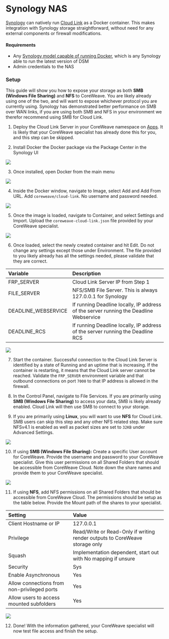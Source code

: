# Synology NAS

[Synology](https://www.synology.com/) can natively run [Cloud Link](./#cloud-link) as a Docker container. This makes integration with Synology storage straightforward, without need for any external components or firewall modifications.

#### Requirements

* Any [Synology model capable of running Docker](https://www.synology.com/en-us/dsm/packages/Docker), which is any Synology able to run the latest version of DSM
* Admin credentials to the NAS

### Setup

This guide will show you how to expose your storage as both **SMB \(Windows File Sharing\)** and **NFS** to CoreWeave. You are likely already using one of the two, and will want to expose whichever protocol you are currently using. Synology has demonstrated better performance on SMB over WAN links, if you are using both SMB and NFS in your environment we therefor recommend using SMB for Cloud Link.

1. Deploy the Cloud Link Server in your CoreWeave namespace on [Apps](http://apps.coreweave.com/). It is likely that your CoreWeave specialist has already done this for you, and this step can be skipped.

2. Install Docker the Docker package via the Package Center in the Synology UI

![](../../../.gitbook/assets/screen-shot-2021-03-05-at-2.42.49-pm.png)

3. Once installed, open Docker from the main menu

![](../../../.gitbook/assets/screen-shot-2021-03-05-at-2.42.58-pm.png)

4. Inside the Docker window, navigate to Image, select Add and Add From URL. Add `coreweave/cloud-link`. No username and password needed.

![](../../../.gitbook/assets/screen-shot-2021-03-05-at-2.43.55-pm.png)

5. Once the image is loaded, navigate to Container, and select Settings and Import. Upload the `coreweave-cloud-link.json` file provided by your CoreWeave specialist. 

![](../../../.gitbook/assets/screen-shot-2021-03-05-at-4.55.35-pm.png)

6. Once loaded, select the newly created container and hit Edit. Do not change any settings except those under Environment. The file provided to you likely already has all the settings needed, please validate that they are correct.

| Variable | Description |
| :--- | :--- |
| FRP\_SERVER | Cloud Link Server IP from Step 1 |
| FILE\_SERVER | NFS/SMB File Server. This is always 127.0.0.1 for Synology |
| DEADLINE\_WEBSERVICE | If running Deadline locally, IP address of the server running the Deadline Webservice |
| DEADLINE\_RCS | If running Deadline locally, IP address of the server running the Deadline RCS |

![](../../../.gitbook/assets/screen-shot-2021-03-05-at-5.06.50-pm.png)

7. Start the container. Successful connection to the Cloud Link Server is identified by a state of Running and an uptime that is increasing. If the container is restarting, it means that the Cloud Link server cannot be reached. Validate the `FRP_SERVER` environment variable and that outbound connections on port `7000` to that IP address is allowed in the firewall.

8. In the Control Panel, navigate to File Services. If you are primarily using **SMB \(Windows File Sharing\)** to access your data, SMB is likely already enabled. Cloud Link will then use SMB to connect to your storage. 

9. If you are primarily using **Linux**, you will want to use **NFS** for Cloud Link. SMB users can skip this step and any other NFS related step. Make sure NFSv4.1 is enabled as well as packet sizes are set to `32KB` under Advanced Settings.

![](../../../.gitbook/assets/screen-shot-2021-03-05-at-5.27.02-pm.png)

10. If using **SMB \(Windows File Sharing\):** Create a specific User account for CoreWeave. Provide the username and password to your CoreWeave specialist. Give this user permissions on all Shared Folders that should be accessible from CoreWeave Cloud. Note down the share names and provide them to your CoreWeave specialist.

![](../../../.gitbook/assets/screen-shot-2021-03-05-at-5.30.57-pm.png)

11. If using **NFS**, add NFS permissions on all Shared Folders that should be accessible from CoreWeave Cloud. The permissions should be setup as the table below. Provide the Mount path of the shares to your specialist.

| Setting | Value |
| :--- | :--- |
| Client Hostname or IP | 127.0.0.1 |
| Privilege | Read/Write or Read-Only if writing render outputs to CoreWeave storage only |
| Squash | Implementation dependent, start out with No mapping if unsure |
| Security | Sys |
| Enable Asynchronous | Yes |
| Allow connections from non-privileged ports | Yes |
| Allow users to access mounted subfolders | Yes |

![](../../../.gitbook/assets/screen-shot-2021-03-05-at-5.33.30-pm.png)

12. Done! With the information gathered, your CoreWeave specialist will now test file access and finish the setup.

